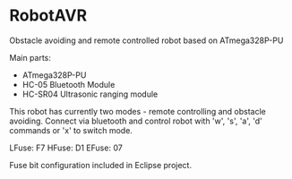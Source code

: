 # RobotAVR
Obstacle avoiding and remote controlled robot based on ATmega328P-PU

Main parts:
* ATmega328P-PU
* HC-05 Bluetooth Module
* HC-SR04 Ultrasonic ranging module

This robot has currently two modes - remote controlling and obstacle avoiding.
Connect via bluetooth and control robot with 'w', 's', 'a', 'd' commands or 'x' to switch mode.

LFuse: F7
HFuse: D1
EFuse: 07

Fuse bit configuration included in Eclipse project.

